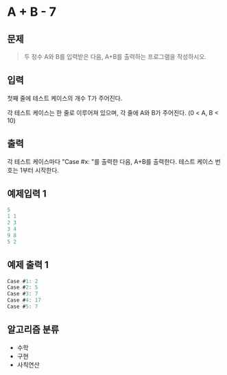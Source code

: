 # A + B - 7
## 문제
> 두 정수 A와 B를 입력받은 다음, A+B를 출력하는 프로그램을 작성하시오.
## 입력
첫째 줄에 테스트 케이스의 개수 T가 주어진다.

각 테스트 케이스는 한 줄로 이루어져 있으며, 각 줄에 A와 B가 주어진다. (0 < A, B < 10)
## 출력
각 테스트 케이스마다 "Case #x: "를 출력한 다음, A+B를 출력한다. 테스트 케이스 번호는 1부터 시작한다.

## 예제입력 1
```java
5
1 1
2 3
3 4
9 8
5 2
```
## 예제 출력 1
```java
Case #1: 2
Case #2: 5
Case #3: 7
Case #4: 17
Case #5: 7
```
## 알고리즘 분류
* 수학
* 구현
* 사칙연산